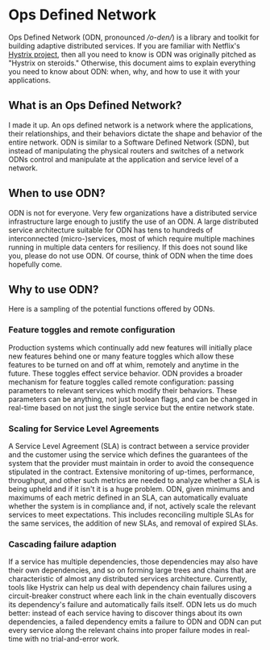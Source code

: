 # Ops Defined Network
Ops Defined Network (ODN, pronounced */o-den/*) is a library and toolkit for building adaptive distributed services. If you are familiar with Netflix's [Hystrix project](https://github.com/Netflix/Hystrix), then all you need to know is ODN was originally pitched as "Hystrix on steroids." Otherwise, this document aims to explain everything you need to know about ODN: when, why, and how to use it with your applications.

## What is an Ops Defined Network?
I made it up. An ops defined network is a network where the applications, their relationships, and their behaviors dictate the shape and behavior of the entire network. ODN is similar to a Software Defined Network (SDN), but instead of manipulating the physical routers and switches of a network ODNs control and manipulate at the application and service level of a network.

## When to use ODN?
ODN is not for everyone. Very few organizations have a distributed service infrastructure large enough to justify the use of an ODN. A large distributed service architecture suitable for ODN has tens to hundreds of interconnected (micro-)services, most of which require multiple machines running in multiple data centers for resiliency. If this does not sound like you, please do not use ODN. Of course, think of ODN when the time does hopefully come.

## Why to use ODN?
Here is a sampling of the potential functions offered by ODNs.

### Feature toggles and remote configuration
Production systems which continually add new features will initially place new features behind one or many feature toggles which allow these features to be turned on and off at whim, remotely and anytime in the future. These toggles effect service behavior. ODN provides a broader mechanism for feature toggles called remote configuration: passing parameters to relevant services which modify their behaviors. These parameters can be anything, not just boolean flags, and can be changed in real-time based on not just the single service but the entire network state.

### Scaling for Service Level Agreements
A Service Level Agreement (SLA) is contract between a service provider and the customer using the service which defines the guarantees of the system that the provider must maintain in order to avoid the consequence stipulated in the contract. Extensive monitoring of up-times, performance, throughput, and other such metrics are needed to analyze whether a SLA is being upheld and if it isn't it is a huge problem. ODN, given minimums and maximums of each metric defined in an SLA, can automatically evaluate whether the system is in compliance and, if not, actively scale the relevant services to meet expectations. This includes reconciling multiple SLAs for the same services, the addition of new SLAs, and removal of expired SLAs.

### Cascading failure adaption
If a service has multiple dependencies, those dependencies may also have their own dependencies, and so on forming large trees and chains that are characteristic of almost any distributed services architecture. Currently, tools like Hystrix can help us deal with dependency chain failures using a circuit-breaker construct where each link in the chain eventually discovers its dependency's failure and automatically fails itself. ODN lets us do much better: instead of each service having to discover things about its own dependencies, a failed dependency emits a failure to ODN and ODN can put every service along the relevant chains into proper failure modes in real-time with no trial-and-error work.
